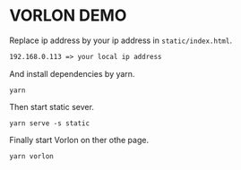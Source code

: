 # VORLON DEMO

Replace ip address by your ip address in `static/index.html`.

```txt
192.168.0.113 => your local ip address
```

And install dependencies by yarn.

```shell
yarn
```

Then start static sever.

```shell
yarn serve -s static
```

Finally start Vorlon on ther othe page.

```shell
yarn vorlon
```